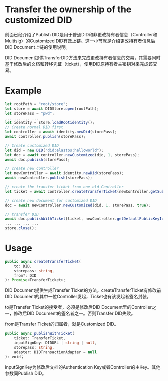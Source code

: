 ﻿# Transfer the ownership of the customized DID
前面已经介绍了Publish DID是用于普通DID和非更改持有者信息（Controller和Multisig）的Customized DID有效上链。这一小节就是介绍更改持有者信息后DID Document上链的使用说明。

DID Document提供TransferDID方法来完成更改持有者信息的交易，其需要同时基于修改后的文档和转移凭证（ticket），使用DID原持有者主密钥对来完成该交易。

# Example
```typescript
let rootPath = "root/store";
let store = await DIDStore.open(rootPath);
let storePass = "pwd";
... ... ... ...
let identity = store.loadRootidentity();
// Create normal DID first
let controller = await identity.newDid(storePass);
await controller.publish(storePass);

// Create customized DID
let did = new DID("did:elastos:helloworld");
let doc = await controller.newCustomized(did, 1, storePass);
await doc.publish(storePass);

// create new controller
let newController = await identity.newDid(storePass);
await newController.publish(storePass);

// create the transfer ticket from one old Controller
let ticket = await controller.createTransferTicket(newController.getSubject(), storePass, doc.getSubject());

// create new document for customized DID
doc = await newController.newCustomized(did, 1, storePass, true);

// transfer DID
await doc.publishWithTicket(ticket, newController.getDefaultPublicKeyId(), storePass);
... ... ... ...
store.close();
```

# Usage
```typescript
public async createTransferTicket(
	to: DID,
	storepass: string,
	from?: DID
): Promise<TransferTicket>;
```
DID Document提供生成Transfer Ticket的方法。createTransferTicket有修改前DID Document的其中一位Controller发起，Ticket也有该发起者签名封装。

to是Transfer Ticket的接受者，必须是修改后DID Document里的Controller之一，修改后DID Document的签名者之一。否则Transfer DID失败。

from是Transfer Ticket的归属者，就是Customized DID。

```typescript
public async publishWithTicket(
	ticket: TransferTicket,
	inputSignKey: DIDURL | string | null,
	storepass: string,
	adapter: DIDTransactionAdapter = null
): void；
```
inputSignKey为修改后文档的Authentication Key或者Controller的主Key。其他参数同Publish DID。




